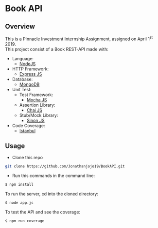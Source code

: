 # Book API

## Overview

This is a Pinnacle Investment Internship Assignment, assigned on April 1<sup>st</sup> 2019.  
This project consist of a Book REST-API made with:

* Language: 
    * [NodeJS](https://nodejs.org/)
* HTTP Framework: 
    * [Express JS](https://expressjs.com)
* Database: 
    * [MongoDB](https://www.mongodb.com/)
* Unit Test:
    * Test Framework: 
        * [Mocha JS](https://mochajs.org/)
    * Assertion Library: 
        * [Chai JS](https://www.chaijs.com/)
    * Stub/Mock Library: 
        * [Sinon JS](https://sinonjs.org/)
* Code Coverage: 
    * [Istanbul](https://istanbul.js.org/)

## Usage

* Clone this repo

```bash
git clone https://github.com/Jonathanjojo19/BookAPI.git
```

* Run this commands in the command line:
```bash
$ npm install
```

To run the server, cd into the cloned directory:
```bash
$ node app.js
```

To test the API and see the coverage:
```bash
$ npm run coverage
```
